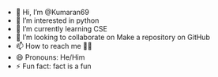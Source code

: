 - 👋 Hi, I’m @Kumaran69
- 👀 I’m interested in python 
- 🌱 I’m currently learning CSE
- 💞️ I’m looking to collaborate on Make a repository on GitHub 
- 📫 How to reach me 💢✨
- 😄 Pronouns: He/Him
- ⚡ Fun fact: fact is a fun

<!---
Kumaran69/Kumaran69 is a ✨ special ✨ repository because its `README.md` (this file) appears on your GitHub profile.
You can click the Preview link to take a look at your changes.
--->
